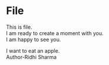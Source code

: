 # File
This is file.
<br> I am ready to create a moment with you.
<br> I am happy to see you.

I want to eat an apple.
<br>
Author-Ridhi Sharma